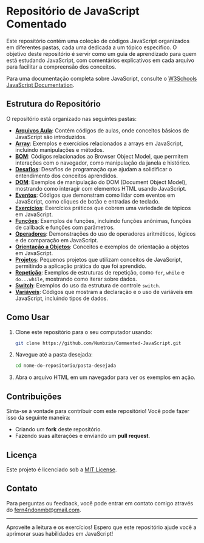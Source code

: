 
# Repositório de JavaScript Comentado

Este repositório contém uma coleção de códigos JavaScript organizados em diferentes pastas, cada uma dedicada a um tópico específico. O objetivo deste repositório é servir como um guia de aprendizado para quem está estudando JavaScript, com comentários explicativos em cada arquivo para facilitar a compreensão dos conceitos.

Para uma documentação completa sobre JavaScript, consulte o [W3Schools JavaScript Documentation](https://www.w3schools.com/js/).

## Estrutura do Repositório

O repositório está organizado nas seguintes pastas:

- [**Arquivos Aula**](./arquivos_aula): Contém códigos de aulas, onde conceitos básicos de JavaScript são introduzidos.
- [**Array**](./array): Exemplos e exercícios relacionados a arrays em JavaScript, incluindo manipulações e métodos.
- [**BOM**](./BOM): Códigos relacionados ao Browser Object Model, que permitem interações com o navegador, como manipulação da janela e histórico.
- [**Desafios**](./desafios): Desafios de programação que ajudam a solidificar o entendimento dos conceitos aprendidos.
- [**DOM**](./DOM): Exemplos de manipulação do DOM (Document Object Model), mostrando como interagir com elementos HTML usando JavaScript.
- [**Eventos**](./eventos): Códigos que demonstram como lidar com eventos em JavaScript, como cliques de botão e entradas de teclado.
- [**Exercícios**](./exercicios): Exercícios práticos que cobrem uma variedade de tópicos em JavaScript.
- [**Funções**](./funcoes): Exemplos de funções, incluindo funções anônimas, funções de callback e funções com parâmetros.
- [**Operadores**](./operadores): Demonstrações do uso de operadores aritméticos, lógicos e de comparação em JavaScript.
- [**Orientação a Objetos**](./orientacao_a_objetos): Conceitos e exemplos de orientação a objetos em JavaScript.
- [**Projetos**](./Projetos): Pequenos projetos que utilizam conceitos de JavaScript, permitindo a aplicação prática do que foi aprendido.
- [**Repetição**](./repeticao): Exemplos de estruturas de repetição, como `for`, `while` e `do...while`, mostrando como iterar sobre dados.
- [**Switch**](./switch): Exemplos do uso da estrutura de controle `switch`.
- [**Variáveis**](./variaveis): Códigos que mostram a declaração e o uso de variáveis em JavaScript, incluindo tipos de dados.

## Como Usar

1. Clone este repositório para o seu computador usando:
   ```bash
   git clone https://github.com/Numbzin/Commented-JavaScript.git
   ```

2. Navegue até a pasta desejada:
   ```bash
   cd nome-do-repositorio/pasta-desejada
   ```

3. Abra o arquivo HTML em um navegador para ver os exemplos em ação.

## Contribuições

Sinta-se à vontade para contribuir com este repositório! Você pode fazer isso da seguinte maneira:

- Criando um **fork** deste repositório.
- Fazendo suas alterações e enviando um **pull request**.

## Licença

Este projeto é licenciado sob a [MIT License](LICENSE).

## Contato

Para perguntas ou feedback, você pode entrar em contato comigo através do [fern4ndonmb@gmail.com](mailto:fern4ndonmb@gmail.com).

---

Aproveite a leitura e os exercícios! Espero que este repositório ajude você a aprimorar suas habilidades em JavaScript!

